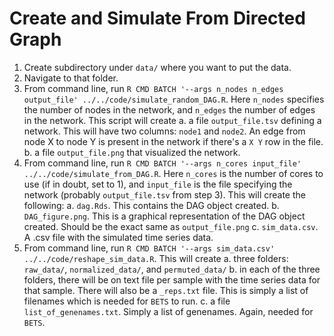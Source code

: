 # Create and Simulate From Directed Graph

1. Create subdirectory under `data/` where you want to put the data.
2. Navigate to that folder.
3. From command line, run `R CMD BATCH '--args n_nodes n_edges output_file' ../../code/simulate_random_DAG.R`. Here `n_nodes` specifies the number of nodes in the network, and `n_edges` the number of edges in the network. This script will create
    a. a file `output_file.tsv` defining a network. This will have two columns: `node1` and `node2`. An edge from node X to node Y is present in the network if there's a `X Y` row in the file.
    b. a file `output_file.png` that visualized the network. 
4. From command line, run `R CMD BATCH '--args n_cores input_file' ../../code/simulate_from_DAG.R`. Here `n_cores` is the number of cores to use (if in doubt, set to 1), and `input_file` is the file specifying the network (probably `output_file.tsv` from step 3). This will create the following:
    a. `dag.Rds`. This contains the DAG object created.
    b. `DAG_figure.png`. This is a graphical representation of the DAG object created. Should be the exact same as `output_file.png`
    c. `sim_data.csv`. A .csv file with the simulated time series data. 
5. From command line, run `R CMD BATCH '--args sim_data.csv' ../../code/reshape_sim_data.R`. This will create
    a. three folders: `raw_data/`, `normalized_data/`, and `permuted_data/` 
    b. in each of the three folders, there will be on text file per sample with the time series data for that sample. There will also be a `_reps.txt` file. This is simply a list of filenames which is needed for `BETS` to run. 
    c. a file `list_of_genenames.txt`. Simply a list of genenames. Again, needed for `BETS`.

